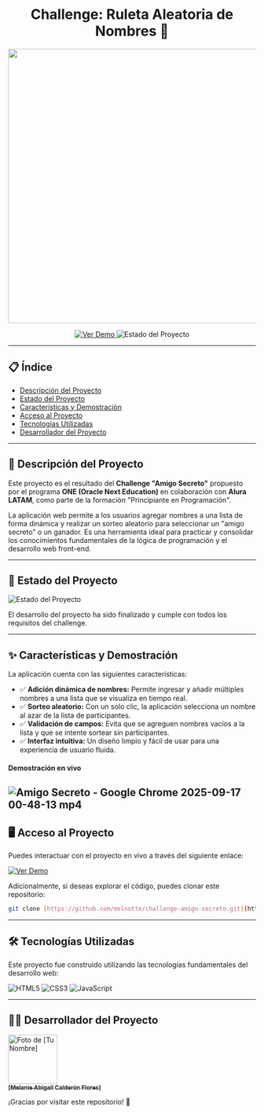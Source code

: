 <h1 align="center">Challenge: Ruleta Aleatoria de Nombres 🎲</h1>

<p align="center">
  <img width="1366" height="558" alt="image" src="https://github.com/user-attachments/assets/9f5f0955-4e20-4b8a-bf1f-3e70c1536c11" />
</p>

<p align="center">
    <a href="https://melnotte.github.io/challenge-amigo-secreto/" target="_blank">
        <img src="https://img.shields.io/badge/Ver%20Demo-Live-brightgreen?style=for-the-badge" alt="Ver Demo">
    </a>
    <img src="https://img.shields.io/badge/STATUS-COMPLETO-blue?style=for-the-badge" alt="Estado del Proyecto">
</p>

---

## 📋 Índice
* [Descripción del Proyecto](#-descripción-del-proyecto)
* [Estado del Proyecto](#-estado-del-proyecto)
* [Características y Demostración](#-características-y-demostración)
* [Acceso al Proyecto](#-acceso-al-proyecto)
* [Tecnologías Utilizadas](#-tecnologías-utilizadas)
* [Desarrollador del Proyecto](#-desarrollador-del-proyecto)

---

## 📜 Descripción del Proyecto
Este proyecto es el resultado del **Challenge "Amigo Secreto"** propuesto por el programa **ONE (Oracle Next Education)** en colaboración con **Alura LATAM**, como parte de la formación "Principiante en Programación".

La aplicación web permite a los usuarios agregar nombres a una lista de forma dinámica y realizar un sorteo aleatorio para seleccionar un "amigo secreto" o un ganador. Es una herramienta ideal para practicar y consolidar los conocimientos fundamentales de la lógica de programación y el desarrollo web front-end.

---

## 🚀 Estado del Proyecto
<p>
    <img src="https://img.shields.io/badge/STATUS-COMPLETO-blue?style=for-the-badge" alt="Estado del Proyecto">
</p>

El desarrollo del proyecto ha sido finalizado y cumple con todos los requisitos del challenge.

---

## ✨ Características y Demostración
La aplicación cuenta con las siguientes características:
* ✅ **Adición dinámica de nombres:** Permite ingresar y añadir múltiples nombres a una lista que se visualiza en tiempo real.
* ✅ **Sorteo aleatorio:** Con un solo clic, la aplicación selecciona un nombre al azar de la lista de participantes.
* ✅ **Validación de campos:** Evita que se agreguen nombres vacíos a la lista y que se intente sortear sin participantes.
* ✅ **Interfaz intuitiva:** Un diseño limpio y fácil de usar para una experiencia de usuario fluida.

#### Demostración en vivo
  ![Amigo Secreto - Google Chrome 2025-09-17 00-48-13 mp4](https://github.com/user-attachments/assets/8014732f-4a18-466e-8205-f53d248e8b3d)
---

## 🖥 Acceso al Proyecto
Puedes interactuar con el proyecto en vivo a través del siguiente enlace:

<p>
    <a href="https://melnotte.github.io/challenge-amigo-secreto/" target="_blank">
        <img src="https://img.shields.io/badge/Ver%20Demo-Live-brightgreen?style=for-the-badge" alt="Ver Demo">
    </a>
</p>

Adicionalmente, si deseas explorar el código, puedes clonar este repositorio:
```bash
git clone [https://github.com/melnotte/challenge-amigo-secreto.git](https://github.com/melnotte/challenge-amigo-secreto.git)
```

---

## 🛠️ Tecnologías Utilizadas

Este proyecto fue construido utilizando las tecnologías fundamentales del desarrollo web:

<p>
<img src="https://img.shields.io/badge/HTML5-E34F26?style=for-the-badge&logo=html5&logoColor=white" alt="HTML5">
<img src="https://img.shields.io/badge/CSS3-1572B6?style=for-the-badge&logo=css3&logoColor=white" alt="CSS3">
<img src="https://img.shields.io/badge/JavaScript-F7DF1E?style=for-the-badge&logo=javascript&logoColor=black" alt="JavaScript">
</p>

---

## 👨‍💻 Desarrollador del Proyecto

<p>
<a href="https://github.com/melnotte" target="_blank">
<img src="https://avatars.githubusercontent.com/u/123502406?v=4" width="100px;" alt="Foto de [Tu Nombre]"/>
<br />
<sub><b>[Melanie Abigail Calderón Flores]</b></sub>
</a>
</p>

¡Gracias por visitar este repositorio! 👋
